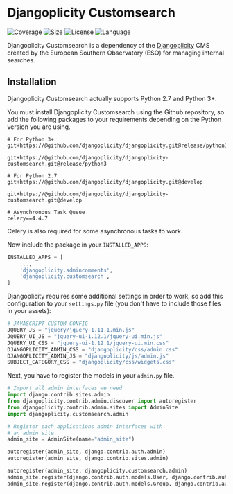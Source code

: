 # Djangoplicity Customsearch

![Coverage](https://img.shields.io/codecov/c/github/djangoplicity/djangoplicity-customsearch/develop)
![Size](https://img.shields.io/github/repo-size/djangoplicity/djangoplicity-customsearch)
![License](https://img.shields.io/github/license/djangoplicity/djangoplicity-customsearch)
![Language](https://img.shields.io/github/languages/top/djangoplicity/djangoplicity-customsearch)

Djangoplicity Customsearch is a dependency of the [Djangoplicity](https://github.com/djangoplicity/djangoplicity) CMS
created by the European Southern Observatory (ESO) for managing internal searches.

## Installation
Djangoplicity Customsearch actually supports Python 2.7 and Python 3+.

You must install Djangoplicity Customsearch using the Github repository, so add the following packages to your
requirements depending on the Python version you are using.
```
# For Python 3+
git+https://@github.com/djangoplicity/djangoplicity.git@release/python3

git+https://@github.com/djangoplicity/djangoplicity-customsearch.git@release/python3

# For Python 2.7
git+https://@github.com/djangoplicity/djangoplicity.git@develop

git+https://@github.com/djangoplicity/djangoplicity-customsearch.git@develop

# Asynchronous Task Queue
celery==4.4.7
```
Celery is also required for some asynchronous tasks to work.

Now include the package in your `INSTALLED_APPS`:
```python
INSTALLED_APPS = [
    ...,
    'djangoplicity.admincomments',
    'djangoplicity.customsearch',
]
```

Djangoplicity requires some additional settings in order to work, so add this configuration to your `settings.py` 
file (you don't have to include those files in your assets):
```python
# JAVASCRIPT CUSTOM CONFIG
JQUERY_JS = "jquery/jquery-1.11.1.min.js"
JQUERY_UI_JS = "jquery-ui-1.12.1/jquery-ui.min.js"
JQUERY_UI_CSS = "jquery-ui-1.12.1/jquery-ui.min.css"
DJANGOPLICITY_ADMIN_CSS = "djangoplicity/css/admin.css"
DJANGOPLICITY_ADMIN_JS = "djangoplicity/js/admin.js"
SUBJECT_CATEGORY_CSS = "djangoplicity/css/widgets.css"
```

Next, you have to register the models in your `admin.py` file.
```python
# Import all admin interfaces we need
import django.contrib.sites.admin
from djangoplicity.contrib.admin.discover import autoregister
from djangoplicity.contrib.admin.sites import AdminSite
import djangoplicity.customsearch.admin

# Register each applications admin interfaces with
# an admin site.
admin_site = AdminSite(name="admin_site")

autoregister(admin_site, django.contrib.auth.admin)
autoregister(admin_site, django.contrib.sites.admin)

autoregister(admin_site, djangoplicity.customsearch.admin)
admin_site.register(django.contrib.auth.models.User, django.contrib.auth.admin.UserAdmin)
admin_site.register(django.contrib.auth.models.Group, django.contrib.auth.admin.GroupAdmin)

```


